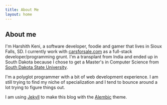 ```yaml
---
title: About Me
layout: home
---
```


## About me

I'm Harshith Keni, a software developer, foodie and gamer that
lives in Sioux Falls, SD. I currently work with [carsforsale.com](https://www.carsforsale.com)
as a full-stack developer/programming grunt. I'm a transplant
from India and ended up in South Dakota because I chose to get a Master's in
Computer Science from
[South Dakota State University](https://www.sdstate.edu/electrical-engineering-and-computer-science).

I'm a polyglot programmer with a bit of web development experience. I am still
trying to find my niche of specialization and I tend to bounce around a lot
trying to figure things out.

I am using [Jekyll](https://jekyllrb.com) to make this blog with the
[Alembic](https://alembic.darn.es/) theme.
